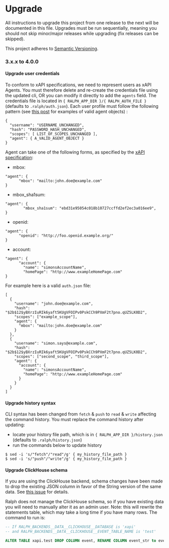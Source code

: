 # Upgrade

All instructions to upgrade this project from one release to the next will be documented in this file. Upgrades must be run sequentially, meaning you should not skip minor/major releases while upgrading (fix releases can be skipped).

This project adheres to [Semantic Versioning](https://semver.org/spec/v2.0.0.html).

### 3.x.x to 4.0.0

#### Upgrade user credentials
To conform to xAPI specifications, we need to represent users as xAPI Agents. You must therefore delete and re-create the credentials file using the updated cli, OR you can modify it directly to add the `agents` field. The credentials file is located in `{ RALPH_APP_DIR }/{ RALPH_AUTH_FILE }` (defaults to `.ralph/auth.json`). Each user profile must follow the following pattern (see [this post](https://xapi.com/blog/deep-dive-actor-agent/) for examples of valid agent objects) :

```
{
  "username": "USERNAME_UNCHANGED",
  "hash": "PASSWORD_HASH_UNCHANGED",
  "scopes": [ LIST_OF_SCOPES_UNCHANGED ],
  "agent": { A_VALID_AGENT_OBJECT }
}
```
Agent can take one of the following forms, as specified by the [xAPI specification](https://github.com/adlnet/xAPI-Spec/blob/master/xAPI-Data.md#2423-inverse-functional-identifier):
- mbox: 
```
"agent": {
      "mbox": "mailto:john.doe@example.com"
}
```
- mbox_sha1sum:
```
"agent": {
        "mbox_sha1sum": "ebd31e95054c018b10727ccffd2ef2ec3a016ee9",
}
```
- openid:
```
"agent": {
      "openid": "http://foo.openid.example.org/"
}
```
- account:
```
"agent": {
      "account": {
        "name": "simonsAccountName",
        "homePage": "http://www.exampleHomePage.com"
}
```

For example here is a valid `auth.json` file: 

```
[
  {
    "username": "john.doe@example.com",
    "hash": "$2b$12$yBXrzIuRIk6yaft5KUgVFOIPv0PskCCh9PXmF2t7pno.qUZ5LK0D2",
    "scopes": ["example_scope"],
    "agent": {
      "mbox": "mailto:john.doe@example.com"
    }
  },
  {
    "username": "simon.says@example.com",
    "hash": "$2b$12$yBXrzIuRIk6yaft5KUgVFOIPv0PskCCh9PXmF2t7pno.qUZ5LK0D2",
    "scopes": ["second_scope", "third_scope"],
    "agent": {
      "account": {
        "name": "simonsAccountName",
        "homePage": "http://www.exampleHomePage.com"
      }
    }
  }
]
```

#### Upgrade history syntax

CLI syntax has been changed from `fetch` & `push` to `read` & `write` affecting the command history. You must replace the command history after updating:
- locate your history file path, which is in `{ RALPH_APP_DIR }/history.json` (defaults to `.ralph/history.json`)
- run the commands below to update history
```
$ sed -i 's/"fetch"/"read"/g' { my_history_file_path }
$ sed -i 's/"push"/"write"/g' { my_history_file_path }
```

#### Upgrade ClickHouse schema

If you are using the ClickHouse backend, schema changes have been made
to drop the existing JSON column in favor of the String version of the 
same data. See [this issue](https://github.com/openfun/ralph/issues/482) 
for details. 

Ralph does not manage the ClickHouse schema, so if you have existing 
data you will need to manually alter it as an admin user. Note: this 
will rewrite the statements table, which may take a long time if you
have many rows. The command to run is:

```sql
-- If RALPH_BACKENDS__DATA__CLICKHOUSE__DATABASE is 'xapi'
-- and RALPH_BACKENDS__DATA__CLICKHOUSE__EVENT_TABLE_NAME is 'test'

ALTER TABLE xapi.test DROP COLUMN event, RENAME COLUMN event_str to event;
```
